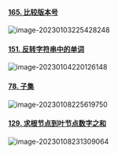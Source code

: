 #### [165. 比较版本号](https://leetcode.cn/problems/compare-version-numbers/)

![image-20230103225428248](C:\Users\伍健\AppData\Roaming\Typora\typora-user-images\image-20230103225428248.png)

#### [151. 反转字符串中的单词](https://leetcode.cn/problems/reverse-words-in-a-string/)

![image-20230104220126148](C:\Users\伍健\AppData\Roaming\Typora\typora-user-images\image-20230104220126148.png)



#### [78. 子集](https://leetcode.cn/problems/subsets/)

![image-20230108225619750](C:\Users\伍健\AppData\Roaming\Typora\typora-user-images\image-20230108225619750.png)



#### [129. 求根节点到叶节点数字之和](https://leetcode.cn/problems/sum-root-to-leaf-numbers/)

![image-20230108231309064](C:\Users\伍健\AppData\Roaming\Typora\typora-user-images\image-20230108231309064.png)